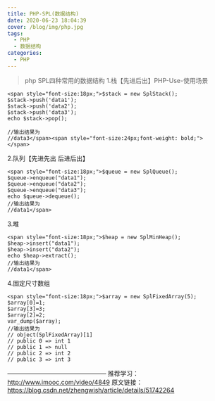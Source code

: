 ```yaml
---
title: PHP-SPL(数据结构)
date: 2020-06-23 18:04:39
cover: /blog/img/php.jpg
tags:
  - PHP
  - 数据结构
categories:
  - PHP
---
```

> php SPL四种常用的数据结构
1.栈【先进后出】PHP-Use-使用场景
```
<span style="font-size:18px;">$stack = new SplStack();
$stack->push('data1');
$stack->push('data2');
$stack->push('data3');
echo $stack->pop();
 
//输出结果为
//data3</span><span style="font-size:24px;font-weight: bold;">
</span>
```

2.队列【先进先出 后进后出】


```
<span style="font-size:18px;">$queue = new SplQueue();
$queue->enqueue("data1");
$queue->enqueue("data2");
$queue->enqueue("data3");
echo $queue->dequeue();
//输出结果为
//data1</span>
```
3.堆
```
<span style="font-size:18px;">$heap = new SplMinHeap();
$heap->insert("data1");
$heap->insert("data2");
echo $heap->extract();
//输出结果为
//data1</span>
```

4.固定尺寸数组
```
<span style="font-size:18px;">$array = new SplFixedArray(5);
$array[0]=1;
$array[3]=3;
$array[2]=2;
var_dump($array);
//输出结果为
// object(SplFixedArray)[1]
// public 0 => int 1
// public 1 => null
// public 2 => int 2
// public 3 => int 3
```
————————————————
推荐学习：http://www.imooc.com/video/4849
原文链接：https://blog.csdn.net/zhengwish/article/details/51742264